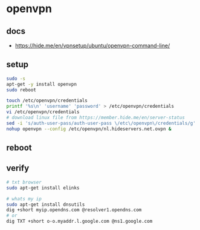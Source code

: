 # openvpn

## docs

- https://hide.me/en/vpnsetup/ubuntu/openvpn-command-line/

## setup
```sh
sudo -s
apt-get -y install openvpn
sudo reboot
```
```sh
touch /etc/openvpn/credentials
printf '%s\n' 'username' 'password' > /etc/openvpn/credentials
vi /etc/openvpn/credentials
# download linux file from https://member.hide.me/en/server-status
sed -i 's/auth-user-pass/auth-user-pass \/etc\/openvpn\/credentials/g' /etc/openvpn/nl.hideservers.net.ovpn
nohup openvpn --config /etc/openvpn/nl.hideservers.net.ovpn &
```

## reboot

## verify
```sh
# txt browser
sudo apt-get install elinks
```
```sh
# whats my ip
sudo apt-get install dnsutils
dig +short myip.opendns.com @resolver1.opendns.com
# or
dig TXT +short o-o.myaddr.l.google.com @ns1.google.com
```